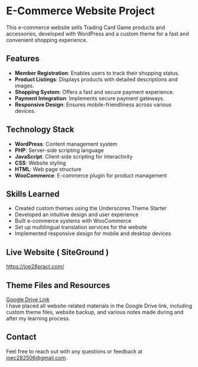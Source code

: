 # E-Commerce Website Project

This e-commerce website sells Trading Card Game products and accessories, developed with WordPress and a custom theme for a fast and convenient shopping experience.

## Features
- **Member Registration**: Enables users to track their shopping status.
- **Product Listings**: Displays products with detailed descriptions and images.
- **Shopping System**: Offers a fast and secure payment experience.
- **Payment Integration**: Implements secure payment gateways.
- **Responsive Design**: Ensures mobile-friendliness across various devices.

## Technology Stack
- **WordPress**: Content management system
- **PHP**: Server-side scripting language
- **JavaScript**: Client-side scripting for interactivity
- **CSS**: Website styling
- **HTML**: Web page structure
- **WooCommerce**: E-commerce plugin for product management

## Skills Learned
- Created custom themes using the Underscores Theme Starter
- Developed an intuitive design and user experience
- Built e-commerce systems with WooCommerce
- Set up multilingual translation services for the website
- Implemented responsive design for mobile and desktop devices

## Live Website ( SiteGround )
https://joe28pract.com/

## Theme Files and Resources
[Google Drive Link](https://drive.google.com/drive/folders/1x2F6UAF4SGlBpJXyxmpz45k74Xs-yVte?usp=sharing)    
I have placed all website-related materials in the Google Drive link, including custom theme files, website backup, and various notes made during and after my learning process.

## Contact
Feel free to reach out with any questions or feedback at [joec282506@gmail.com](mailto:joec282506@gmail.com).
